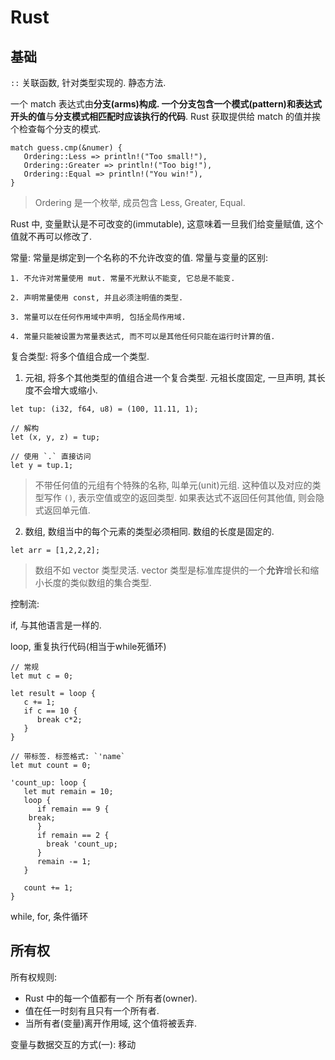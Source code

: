 # Rust

## 基础

`::` 关联函数, 针对类型实现的. 静态方法.

一个 match 表达式由**分支(arms)**构成. 一个分支包含一个**模式(pattern)**和**表达式开头的值**与**分支模式相匹配时应该执行的代码**. Rust 获取提供给 match 的值并挨个检查每个分支的模式.


```
match guess.cmp(&numer) {
   Ordering::Less => println!("Too small!"),
   Ordering::Greater => println!("Too big!"),
   Ordering::Equal => println!("You win!"),
} 
```

> Ordering 是一个枚举, 成员包含 Less, Greater, Equal. 


Rust 中, 变量默认是不可改变的(immutable), 这意味着一旦我们给变量赋值, 这个值就不再可以修改了.

常量: 常量是绑定到一个名称的不允许改变的值. 常量与变量的区别:

```
1. 不允许对常量使用 mut. 常量不光默认不能变, 它总是不能变.

2. 声明常量使用 const, 并且必须注明值的类型.

3. 常量可以在任何作用域中声明, 包括全局作用域.

4. 常量只能被设置为常量表达式, 而不可以是其他任何只能在运行时计算的值.
```

复合类型: 将多个值组合成一个类型.

1. 元祖, 将多个其他类型的值组合进一个复合类型. 元祖长度固定, 一旦声明, 其长度不会增大或缩小.

```
let tup: (i32, f64, u8) = (100, 11.11, 1);

// 解构
let (x, y, z) = tup;

// 使用 `.` 直接访问
let y = tup.1; 
```

> 不带任何值的元组有个特殊的名称, 叫单元(unit)元组. 这种值以及对应的类型写作 `()`, 表示空值或空的返回类型. 如果表达式不返回任何其他值, 则会隐式返回单元值.

2. 数组, 数组当中的每个元素的类型必须相同. 数组的长度是固定的.

```
let arr = [1,2,2,2];
```

> 数组不如 vector 类型灵活. vector 类型是标准库提供的一个**允许**增长和缩小长度的类似数组的集合类型.

控制流:

if, 与其他语言是一样的.

loop, 重复执行代码(相当于while死循环)

```
// 常规
let mut c = 0;

let result = loop {
   c += 1;
   if c == 10 {
      break c*2;
   }
}

// 带标签. 标签格式: `'name`
let mut count = 0;

'count_up: loop {
   let mut remain = 10;
   loop {
      if remain == 9 {
	break;
      }
      if remain == 2 {
      	break 'count_up;
      }
      remain -= 1;
   }
  
   count += 1;
}

```

while, for, 条件循环

## 所有权

所有权规则:

- Rust 中的每一个值都有一个 所有者(owner).
- 值在任一时刻有且只有一个所有者.
- 当所有者(变量)离开作用域, 这个值将被丢弃.

变量与数据交互的方式(一): 移动

